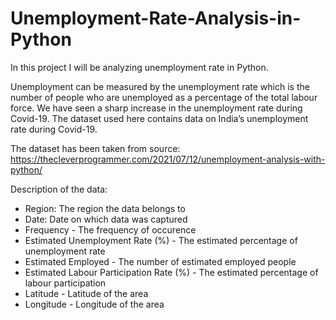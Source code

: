 # Unemployment-Rate-Analysis-in-Python

In this project I will be analyzing unemployment rate in Python.

Unemployment can be measured by the unemployment rate which is the number of people who are unemployed as a percentage of the total labour force. We have seen a sharp increase in the unemployment rate during Covid-19. The dataset used here contains data on India’s unemployment rate during Covid-19. 

The dataset has been taken from source: https://thecleverprogrammer.com/2021/07/12/unemployment-analysis-with-python/


Description of the data:

- Region: The region the data belongs to
- Date: Date on which data was captured
- Frequency - The frequency of occurence 
- Estimated Unemployment Rate (%) - The estimated percentage of unemployment rate
- Estimated Employed - The number of estimated employed people 
- Estimated Labour Participation Rate (%) - The estimated percentage of labour participation
- Latitude - Latitude of the area
- Longitude - Longitude of the area
